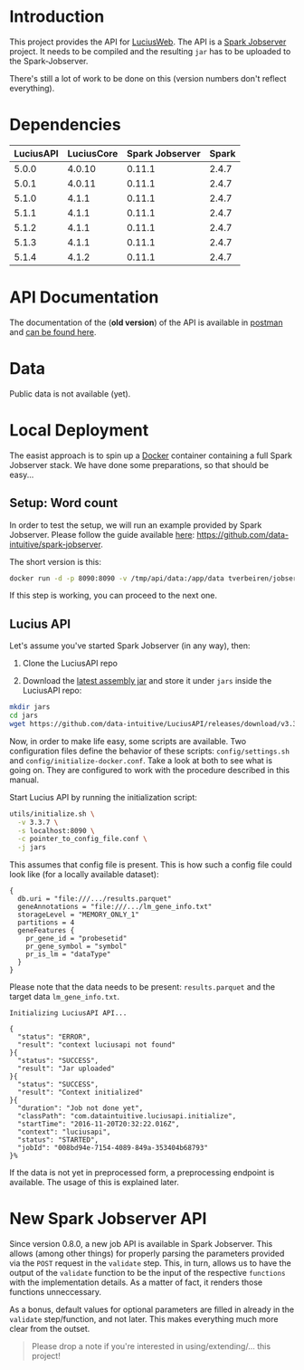 # Introduction

This project provides the API for [LuciusWeb](https://github.com/data-intuitive/LuciusWeb). The API is a [Spark Jobserver](https://github.com/spark-jobserver/spark-jobserver) project. It needs to be compiled and the resulting `jar` has to be uploaded to the Spark-Jobserver.

There's still a lot of work to be done on this (version numbers don't reflect everything).

# Dependencies

| LuciusAPI | LuciusCore | Spark Jobserver | Spark |
|-----------|------------|-----------------|-------|
| 5.0.0     | 4.0.10     | 0.11.1          | 2.4.7 |
| 5.0.1     | 4.0.11     | 0.11.1          | 2.4.7 |
| 5.1.0     | 4.1.1      | 0.11.1          | 2.4.7 |
| 5.1.1     | 4.1.1      | 0.11.1          | 2.4.7 |
| 5.1.2     | 4.1.1      | 0.11.1          | 2.4.7 |
| 5.1.3     | 4.1.1      | 0.11.1          | 2.4.7 |
| 5.1.4     | 4.1.2      | 0.11.1          | 2.4.7 |

# API Documentation

The documentation of the (__old version__) of the API is available in [postman](https://www.getpostman.com/) and [can be found here](https://www.getpostman.com/collections/cf537f6cae9b82c35034).

# Data

Public data is not available (yet).

# Local Deployment

The easist approach is to spin up a [Docker](https://www.docker.com/) container containing a full Spark Jobserver stack. We have done some preparations, so that should be easy...

## Setup: Word count

In order to test the setup, we will run an example provided by Spark Jobserver. Please follow the guide available [here](https://github.com/data-intuitive/spark-jobserver): <https://github.com/data-intuitive/spark-jobserver>.

The short version is this:

```bash
docker run -d -p 8090:8090 -v /tmp/api/data:/app/data tverbeiren/jobserver
```

If this step is working, you can proceed to the next one.

## Lucius API

Let's assume you've started Spark Jobserver (in any way), then:

1. Clone the LuciusAPI repo

2. Download the [latest assembly jar](https://github.com/data-intuitive/LuciusAPI/releases/tag/v3.3.7) and store it under `jars` inside the LuciusAPI repo:

```sh
mkdir jars
cd jars
wget https://github.com/data-intuitive/LuciusAPI/releases/download/v3.3.7/LuciusAPI-assembly-3.3.7.jar
```

Now, in order to make life easy, some scripts are available. Two configuration files define the behavior of these scripts: `config/settings.sh` and `config/initialize-docker.conf`. Take a look at both to see what is going on. They are configured to work with the procedure described in this manual.

Start Lucius API by running the initialization script:

```bash
utils/initialize.sh \
  -v 3.3.7 \
  -s localhost:8090 \
  -c pointer_to_config_file.conf \
  -j jars
```

This assumes that config file is present. This is how such a config file could look like (for a locally available dataset):

```
{
  db.uri = "file:///.../results.parquet"
  geneAnnotations = "file:///.../lm_gene_info.txt"
  storageLevel = "MEMORY_ONLY_1"
  partitions = 4
  geneFeatures {
    pr_gene_id = "probesetid"
    pr_gene_symbol = "symbol"
    pr_is_lm = "dataType"
  }
}
```

Please note that the data needs to be present: `results.parquet` and the target data `lm_gene_info.txt`.

```
Initializing LuciusAPI API...

{
  "status": "ERROR",
  "result": "context luciusapi not found"
}{
  "status": "SUCCESS",
  "result": "Jar uploaded"
}{
  "status": "SUCCESS",
  "result": "Context initialized"
}{
  "duration": "Job not done yet",
  "classPath": "com.dataintuitive.luciusapi.initialize",
  "startTime": "2016-11-20T20:32:22.016Z",
  "context": "luciusapi",
  "status": "STARTED",
  "jobId": "008bd94e-7154-4089-849a-353404b68793"
}%
```

If the data is not yet in preprocessed form, a preprocessing endpoint is available. The usage of this is explained later.

# New Spark Jobserver API

Since version 0.8.0, a new job API is available in Spark Jobserver. This allows (among other things) for properly parsing the parameters provided via the `POST` request in the `validate` step. This, in turn, allows us to have the output of the `validate` function to be the input of the respective `functions` with the implementation details. As a matter of fact, it renders those functions unneccessary.

As a bonus, default values for optional parameters are filled in already in the `validate` step/function, and not later. This makes everything much more clear from the outset.



> Please drop a note if you're interested in using/extending/... this project!
